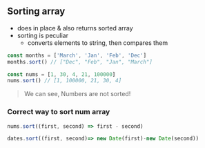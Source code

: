## Sorting array

- does in place & also returns sorted array
- sorting is peculiar
  - converts elements to string, then compares them

```js
const months = ['March', 'Jan', 'Feb', 'Dec']
months.sort() // ["Dec", "Feb", "Jan", "March"]

const nums = [1, 30, 4, 21, 100000]
nums.sort() // [1, 100000, 21, 30, 4]
```

> We can see, Numbers are not sorted!

### Correct way to sort num array

```js
nums.sort((first, second) => first - second)
```

```js
dates.sort((first, second)=> new Date(first)-new Date(second))
```
